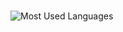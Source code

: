 ### 

<img align="center" alt="Most Used Languages" src="https://github-readme-stats.vercel.app/api/top-langs/?username=devanshi-jain&layout=compact&theme=dark" />

<!--
**devanshi-jain/devanshi-jain** is a ✨ _special_ ✨ repository because its `README.md` (this file) appears on your GitHub profile.

Here are some ideas to get you started:

- 🔭 I’m currently working on ...
- 🌱 I’m currently learning ...
- 👯 I’m looking to collaborate on ...
- 🤔 I’m looking for help with ...
- 💬 Ask me about ...
- 📫 How to reach me: ...
- 😄 Pronouns: ...
- ⚡ Fun fact: ...
-->
